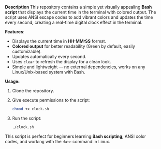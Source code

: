**Description**
This repository contains a simple yet visually appealing **Bash script** that displays the current time in the terminal with colored output.
The script uses ANSI escape codes to add vibrant colors and updates the time every second, creating a real-time digital clock effect in the terminal.

**Features:**

* Displays the current time in **HH\:MM\:SS** format.
* **Colored output** for better readability (Green by default, easily customizable).
* Updates automatically every second.
* Uses `clear` to refresh the display for a clean look.
* Simple and lightweight — no external dependencies, works on any Linux/Unix-based system with Bash.

**Usage:**

1. Clone the repository.
2. Give execute permissions to the script:

   ```bash
   chmod +x clock.sh
   ```
3. Run the script:

   ```bash
   ./clock.sh
   ```

This script is perfect for beginners learning **Bash scripting**, ANSI color codes, and working with the `date` command in Linux.
